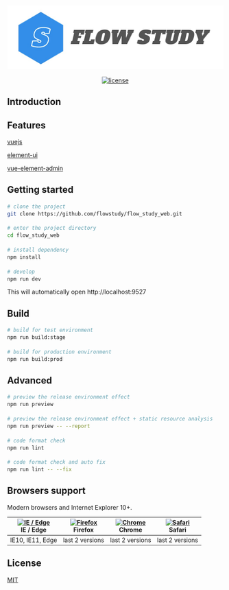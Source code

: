 ![LOGO](src/assets/images/FS_LOGO_MAIN.jpg)
<p align="center">
  <a href="https://github.com/flowstudy/flow_study_web/blob/main/LICENSE">
    <img src="https://img.shields.io/github/license/mashape/apistatus.svg" alt="license">
  </a>
</p>

## Introduction

## Features

[vuejs](https://github.com/vuejs/vue)

[element-ui](https://github.com/ElemeFE/element)

[vue-element-admin](https://panjiachen.github.io/vue-element-admin)

## Getting started

```bash
# clone the project
git clone https://github.com/flowstudy/flow_study_web.git

# enter the project directory
cd flow_study_web

# install dependency
npm install

# develop
npm run dev
```

This will automatically open http://localhost:9527

## Build

```bash
# build for test environment
npm run build:stage

# build for production environment
npm run build:prod
```

## Advanced

```bash
# preview the release environment effect
npm run preview

# preview the release environment effect + static resource analysis
npm run preview -- --report

# code format check
npm run lint

# code format check and auto fix
npm run lint -- --fix
```

## Browsers support

Modern browsers and Internet Explorer 10+.

| [<img src="https://raw.githubusercontent.com/alrra/browser-logos/master/src/edge/edge_48x48.png" alt="IE / Edge" width="24px" height="24px" />](https://godban.github.io/browsers-support-badges/)</br>IE / Edge | [<img src="https://raw.githubusercontent.com/alrra/browser-logos/master/src/firefox/firefox_48x48.png" alt="Firefox" width="24px" height="24px" />](https://godban.github.io/browsers-support-badges/)</br>Firefox | [<img src="https://raw.githubusercontent.com/alrra/browser-logos/master/src/chrome/chrome_48x48.png" alt="Chrome" width="24px" height="24px" />](https://godban.github.io/browsers-support-badges/)</br>Chrome | [<img src="https://raw.githubusercontent.com/alrra/browser-logos/master/src/safari/safari_48x48.png" alt="Safari" width="24px" height="24px" />](https://godban.github.io/browsers-support-badges/)</br>Safari |
| --------- | --------- | --------- | --------- |
| IE10, IE11, Edge | last 2 versions | last 2 versions | last 2 versions |

## License

[MIT](https://github.com/flowstudy/flow_study_web/blob/main/LICENSE)
